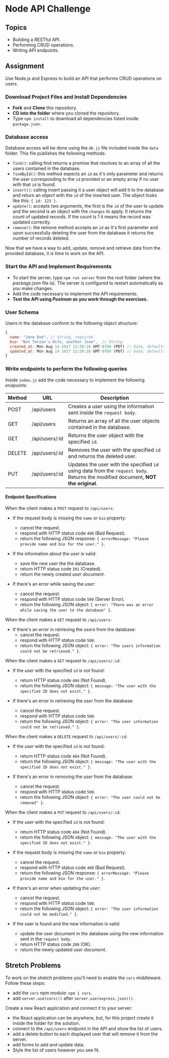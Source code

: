# Node API Challenge

## Topics

-   Building a RESTful API.
-   Performing CRUD operations.
-   Writing API endpoints.

## Assignment

Use Node.js and Express to build an API that performs CRUD operations on users.

### Download Project Files and Install Dependencies

-   **Fork** and **Clone** this repository.
-   **CD into the folder** where you cloned the repository.
-   Type `npm install` to download all dependencies listed inside `package.json`.

### Database access

Database access will be done using the `db.js` file included inside the `data` folder. This file publishes the following methods:

-   `find()`: calling find returns a promise that resolves to an array of all the users contained in the database.
-   `findById()`: this method expects an `id` as it's only parameter and returns the user corresponding to the `id` provided or an empty array if no user with that `id` is found.
-   `insert()`: calling insert passing it a user object will add it to the database and return an object with the `id` of the inserted user. The object looks like this: `{ id: 123 }`.
-   `update()`: accepts two arguments, the first is the `id` of the user to update and the second is an object with the `changes` to apply. It returns the count of updated records. If the count is 1 it means the record was updated correctly.
-   `remove()`: the remove method accepts an `id` as it's first parameter and upon successfully deleting the user from the database it returns the number of records deleted.

Now that we have a way to add, update, remove and retrieve data from the provided database, it is time to work on the API.

### Start the API and Implement Requirements

-   To start the server, type `npm run server` from the root folder (where the _package.json_ file is). The server is configured to restart automatically as you make changes.
-   Add the code necessary to implement the API requirements.
-   **Test the API using _Postman_ as you work through the exercises.**

### User Schema

Users in the database conform to the following object structure:

```js
{
  name: "Jane Doe", // String, required
  bio: "Not Tarzan's Wife, another Jane",  // String
  created_at: Mon Aug 14 2017 12:50:16 GMT-0700 (PDT) // Date, defaults to current date
  updated_at: Mon Aug 14 2017 12:50:16 GMT-0700 (PDT) // Date, defaults to current date
}
```

### Write endpoints to perform the following queries

Inside `index.js` add the code necessary to implement the following _endpoints_:

| Method | URL            | Description                                                                                                                       |
| ------ | -------------- | --------------------------------------------------------------------------------------------------------------------------------- |
| POST   | /api/users     | Creates a user using the information sent inside the `request body`.                                                              |
| GET    | /api/users     | Returns an array of all the user objects contained in the database.                                                               |
| GET    | /api/users/:id | Returns the user object with the specified `id`.                                                                                  |
| DELETE | /api/users/:id | Removes the user with the specified `id` and returns the deleted user.                                                            |
| PUT    | /api/users/:id | Updates the user with the specified `id` using data from the `request body`. Returns the modified document, **NOT the original**. |

#### Endpoint Specifications

When the client makes a `POST` request to `/api/users`:

-   If the request body is missing the `name` or `bio` property:

    -   cancel the request.
    -   respond with HTTP status code `400` (Bad Request).
    -   return the following JSON response: `{ errorMessage: "Please provide name and bio for the user." }`.

-   If the information about the _user_ is valid:

    -   save the new _user_ the the database.
    -   return HTTP status code `201` (Created).
    -   return the newly created _user document_.

-   If there's an error while saving the _user_:
    -   cancel the request.
    -   respond with HTTP status code `500` (Server Error).
    -   return the following JSON object: `{ error: "There was an error while saving the user to the database" }`.

When the client makes a `GET` request to `/api/users`:

-   If there's an error in retrieving the _users_ from the database:
    -   cancel the request.
    -   respond with HTTP status code `500`.
    -   return the following JSON object: `{ error: "The users information could not be retrieved." }`.

When the client makes a `GET` request to `/api/users/:id`:

-   If the _user_ with the specified `id` is not found:

    -   return HTTP status code `404` (Not Found).
    -   return the following JSON object: `{ message: "The user with the specified ID does not exist." }`.

-   If there's an error in retrieving the _user_ from the database:
    -   cancel the request.
    -   respond with HTTP status code `500`.
    -   return the following JSON object: `{ error: "The user information could not be retrieved." }`.

When the client makes a `DELETE` request to `/api/users/:id`:

-   If the _user_ with the specified `id` is not found:

    -   return HTTP status code `404` (Not Found).
    -   return the following JSON object: `{ message: "The user with the specified ID does not exist." }`.

-   If there's an error in removing the _user_ from the database:
    -   cancel the request.
    -   respond with HTTP status code `500`.
    -   return the following JSON object: `{ error: "The user could not be removed" }`.

When the client makes a `PUT` request to `/api/users/:id`:

-   If the _user_ with the specified `id` is not found:

    -   return HTTP status code `404` (Not Found).
    -   return the following JSON object: `{ message: "The user with the specified ID does not exist." }`.

-   If the request body is missing the `name` or `bio` property:

    -   cancel the request.
    -   respond with HTTP status code `400` (Bad Request).
    -   return the following JSON response: `{ errorMessage: "Please provide name and bio for the user." }`.

-   If there's an error when updating the _user_:

    -   cancel the request.
    -   respond with HTTP status code `500`.
    -   return the following JSON object: `{ error: "The user information could not be modified." }`.

-   If the user is found and the new information is valid:

    -   update the user document in the database using the new information sent in the `request body`.
    -   return HTTP status code `200` (OK).
    -   return the newly updated _user document_.

## Stretch Problems

To work on the stretch problems you'll need to enable the `cors` middleware. Follow these steps:

-   add the `cors` npm module: `npm i cors`.
-   add `server.use(cors())` after `server.use(express.json())`.

Create a new React application and connect it to your server:

-   the React application can be anywhere, but, for this project create it inside the folder for the solution.
-   connect to the `/api/users` endpoint in the API and show the list of users.
-   add a delete button to each displayed user that will remove it from the server.
-   add forms to add and update data.
-   Style the list of users however you see fit.
